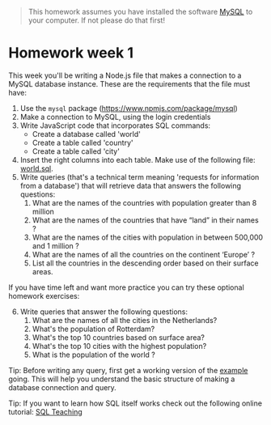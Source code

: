 > This homework assumes you have installed the software [MySQL](https://dev.mysql.com/downloads/mysql/) to your computer. If not please do that first!

# Homework week 1

This week you'll be writing a Node.js file that makes a connection to a MySQL database instance. These are the requirements that the file must have:

1. Use the `mysql` package (https://www.npmjs.com/package/mysql)
2. Make a connection to MySQL, using the login credentials
3. Write JavaScript code that incorporates SQL commands:
    - Create a database called 'world'
    - Create a table called 'country'
    - Create a table called 'city'
4. Insert the right columns into each table. Make use of the following file: [world.sql](./databases/world.sql).
5. Write queries (that's a technical term meaning 'requests for information from a database') that will retrieve data that answers the following questions:
    1. What are the names of the countries with population greater than 8 million
    2. What are the names of the countries that have “land” in their names ?
    3. What are the names of the cities with population in between 500,000 and 1 million ?
    4. What are the names of all the countries on the continent ‘Europe’ ?
    5. List all the countries in the descending order based on their surface areas.

If you have time left and want more practice you can try these optional homework exercises:

6. Write queries that answer the following questions:
    1. What are the names of all the cities in the Netherlands?
    2. What's the population of Rotterdam?
    3. What's the top 10 countries based on surface area?
    4. What's the top 10 cities with the highest population?
    5. What is the population of the world ?

Tip: Before writing any query, first get a working version of the [example](https://www.npmjs.com/package/mysql#introduction) going. This will help you understand the basic structure of making a database connection and query.

Tip: If you want to learn how SQL itself works check out the following online tutorial: [SQL Teaching](https://www.sqlteaching.com/)
